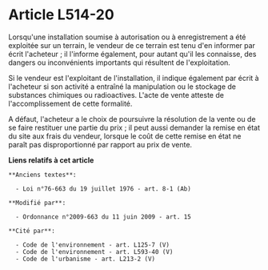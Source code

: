 # Article L514-20

Lorsqu'une installation soumise à autorisation ou à enregistrement a été exploitée sur un terrain, le vendeur de ce terrain
est tenu d'en informer par écrit l'acheteur ; il l'informe également, pour autant qu'il les connaisse, des dangers ou
inconvénients importants qui résultent de l'exploitation. 

Si le vendeur est l'exploitant de l'installation, il indique également par écrit à l'acheteur si son activité a entraîné la
manipulation ou le stockage de substances chimiques ou radioactives. L'acte de vente atteste de l'accomplissement de cette
formalité.

A défaut, l'acheteur a le choix de poursuivre la résolution de la vente ou de se faire restituer une partie du prix ; il peut
aussi demander la remise en état du site aux frais du vendeur, lorsque le coût de cette remise en état ne paraît pas
disproportionné par rapport au prix de vente.

**Liens relatifs à cet article**

	**Anciens textes**:

	  - Loi n°76-663 du 19 juillet 1976 - art. 8-1 (Ab)

	**Modifié par**:

	  - Ordonnance n°2009-663 du 11 juin 2009 - art. 15

	**Cité par**:

	  - Code de l'environnement - art. L125-7 (V)
	  - Code de l'environnement - art. L593-40 (V)
	  - Code de l'urbanisme - art. L213-2 (V)
